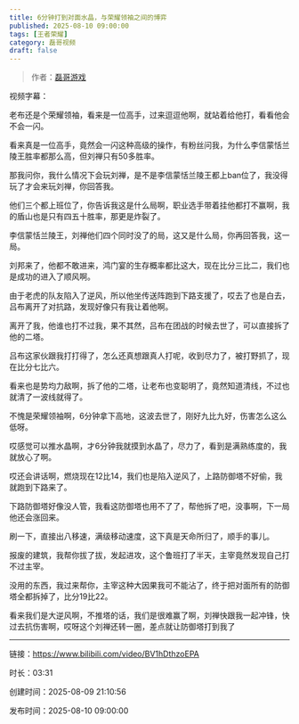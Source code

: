 ```yaml
---
title: 6分钟打到对面水晶，与荣耀领袖之间的博弈
published: 2025-08-10 09:00:00
tags: [王者荣耀]
category: 磊哥视频
draft: false
---
```



> 作者：[磊哥游戏](https://space.bilibili.com/268941858?spm_id_from=333.788.upinfo.head.click)

视频字幕：

老布还是个荣耀领袖，看来是一位高手，过来逗逗他啊，就站着给他打，看看他会不会一闪。

看来真是一位高手，竟然会一闪这种高级的操作，有粉丝问我，为什么李信蒙恬兰陵王胜率都那么高，但刘禅只有50多胜率。

那我问你，我什么情况下会玩刘禅，是不是李信蒙恬兰陵王都上ban位了，我没得玩了才会来玩刘禅，你回答我。

他们三个都上班位了，你告诉我这是什么局啊，职业选手带着挂他都打不赢啊，我的盾山也是只有四五十胜率，那更是炸裂了。

李信蒙恬兰陵王，刘禅他们四个同时没了的局，这又是什么局，你再回答我，这一局。

刘邦来了，他都不敢进来，鸿门宴的生存概率都比这大，现在比分三比二，我们也是成功的进入了顺风啊。

由于老虎的队友陷入了逆风，所以他坐传送阵跑到下路支援了，哎去了也是白去，吕布离开了对抗路，发现好像只有我让着他啊。

离开了我，他谁也打不过我，果不其然，吕布在团战的时候去世了，可以直接拆了他的二塔。

吕布这家伙跟我打打得了，怎么还真想跟真人打呢，收到尽力了，被打野抓了，现在比分七比六。

看来也是势均力敌啊，拆了他的二塔，让老布也变聪明了，竟然知道清线，不过也就清了一波线就得了。

不愧是荣耀领袖啊，6分钟拿下高地，这波去世了，刚好九比九好，伤害怎么这么低呀。

哎感觉可以推水晶啊，才6分钟我就摸到水晶了，尽力了，看到是满熟练度的，我就放心了啊。

哎还会讲话啊，燃烧现在12比14，我们也是陷入逆风了，上路防御塔不好偷，我就跑到下路来了。

下路防御塔好像没人管，我看这防御塔也用不了了，帮他拆了吧，没事啊，下一局他还会涨回来。

刷一下，直接出八移速，满级移动速度，这下真是天命所归了，顺手的事儿。

报废的建筑，我帮你拔了拔，发起进攻，这个鲁班打了半天，主宰竟然发现自己打不过主宰。

没用的东西，我过来帮你，主宰这种大因果我可不能沾了，终于把对面所有的防御塔全都拆掉了，比分19比22。

看来我们是大逆风啊，不推塔的话，我们是很难赢了啊，刘禅快跟我一起冲锋，快过去抗伤害啊，哎呀这个刘禅还转一圈，差点就让防御塔打到我了

---


链接：https://www.bilibili.com/video/BV1hDthzoEPA



时长：03:31

创建时间：2025-08-09 21:10:56

发布时间：2025-08-10 09:00:00
